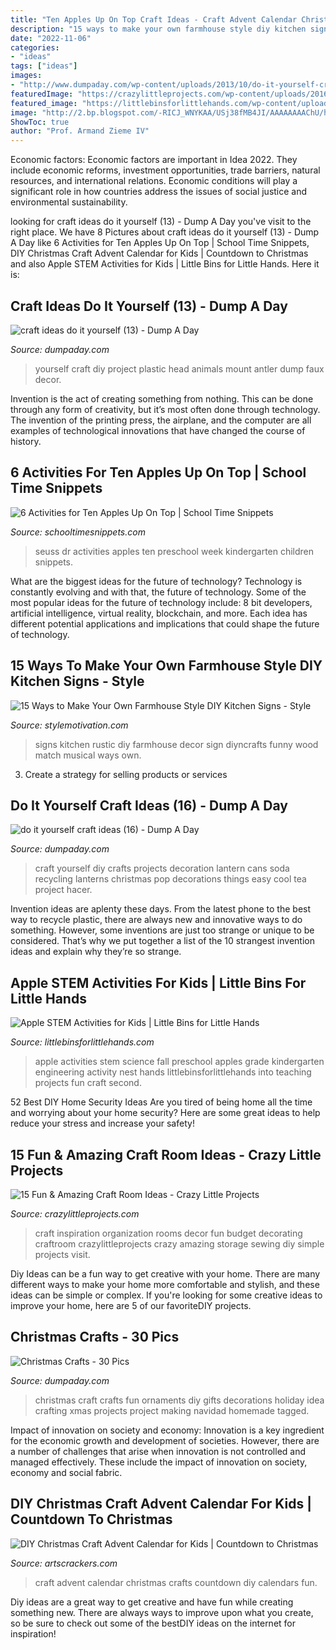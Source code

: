```yaml
---
title: "Ten Apples Up On Top Craft Ideas - Craft Advent Calendar Christmas Crafts Countdown Diy Calendars Fun"
description: "15 ways to make your own farmhouse style diy kitchen signs"
date: "2022-11-06"
categories:
- "ideas"
tags: ["ideas"]
images:
- "http://www.dumpaday.com/wp-content/uploads/2013/10/do-it-yourself-craft-ideas-161.jpg"
featuredImage: "https://crazylittleprojects.com/wp-content/uploads/2016/10/Craft-Room-Ideas.png"
featured_image: "https://littlebinsforlittlehands.com/wp-content/uploads/2016/08/2-2.jpg"
image: "http://2.bp.blogspot.com/-RICJ_WNYKAA/USj38fMB4JI/AAAAAAAAChU/hwQBnK5y5Mg/s1600/2013-02-23+new+coat+for+anna,+dr+seuss.jpg"
ShowToc: true
author: "Prof. Armand Zieme IV"
---
```



Economic factors:
Economic factors are important in Idea 2022. They include economic reforms, investment opportunities, trade barriers, natural resources, and international relations. Economic conditions will play a significant role in how countries address the issues of social justice and environmental sustainability.

	

		
looking for craft ideas do it yourself (13) - Dump A Day you've visit to the right place. We have 8 Pictures about craft ideas do it yourself (13) - Dump A Day like 6 Activities for Ten Apples Up On Top | School Time Snippets, DIY Christmas Craft Advent Calendar for Kids | Countdown to Christmas and also Apple STEM Activities for Kids | Little Bins for Little Hands. Here it is:
		
    
## Craft Ideas Do It Yourself (13) - Dump A Day

<img loading=lazy src="http://www.dumpaday.com/wp-content/uploads/2014/01/craft-ideas-do-it-yourself-13.jpg" onerror="this.onerror=null;this.src='https://tse2.mm.bing.net/th?id=OIP.ivw4WrC1z5wO7KqNxH4QlgHaN4&amp;pid=15.1';" alt="craft ideas do it yourself (13) - Dump A Day">

_Source: dumpaday.com_

>yourself craft diy project plastic head animals mount antler dump faux decor. 

	

Invention is the act of creating something from nothing. This can be done through any form of creativity, but it’s most often done through technology. The invention of the printing press, the airplane, and the computer are all examples of technological innovations that have changed the course of history.

    
## 6 Activities For Ten Apples Up On Top | School Time Snippets

<img loading=lazy src="http://2.bp.blogspot.com/-RICJ_WNYKAA/USj38fMB4JI/AAAAAAAAChU/hwQBnK5y5Mg/s1600/2013-02-23+new+coat+for+anna,+dr+seuss.jpg" onerror="this.onerror=null;this.src='https://tse1.mm.bing.net/th?id=OIP.vc0-3EJ1uxxbu4rWCUr6pAHaEK&amp;pid=15.1';" alt="6 Activities for Ten Apples Up On Top | School Time Snippets">

_Source: schooltimesnippets.com_

>seuss dr activities apples ten preschool week kindergarten children snippets. 

	

What are the biggest ideas for the future of technology?
Technology is constantly evolving and with that, the future of technology. Some of the most popular ideas for the future of technology include: 8 bit developers, artificial intelligence, virtual reality, blockchain, and more. Each idea has different potential applications and implications that could shape the future of technology.

    
## 15 Ways To Make Your Own Farmhouse Style DIY Kitchen Signs - Style

<img loading=lazy src="https://www.diyncrafts.com/wp-content/uploads/2018/06/15-rollin.jpg" onerror="this.onerror=null;this.src='https://tse1.mm.bing.net/th?id=OIP.jrqzFGF4GiInhTCCoHpnsgHaJy&amp;pid=15.1';" alt="15 Ways to Make Your Own Farmhouse Style DIY Kitchen Signs - Style">

_Source: stylemotivation.com_

>signs kitchen rustic diy farmhouse decor sign diyncrafts funny wood match musical ways own. 

	

3. Create a strategy for selling products or services 

    
## Do It Yourself Craft Ideas (16) - Dump A Day

<img loading=lazy src="http://www.dumpaday.com/wp-content/uploads/2013/10/do-it-yourself-craft-ideas-161.jpg" onerror="this.onerror=null;this.src='https://tse2.mm.bing.net/th?id=OIP.qos2WNWsORerG5QQgYL1RwHaLQ&amp;pid=15.1';" alt="do it yourself craft ideas (16) - Dump A Day">

_Source: dumpaday.com_

>craft yourself diy crafts projects decoration lantern cans soda recycling lanterns christmas pop decorations things easy cool tea project hacer. 

	

Invention ideas are aplenty these days. From the latest phone to the best way to recycle plastic, there are always new and innovative ways to do something. However, some inventions are just too strange or unique to be considered. That’s why we put together a list of the 10 strangest invention ideas and explain why they’re so strange.

    
## Apple STEM Activities For Kids | Little Bins For Little Hands

<img loading=lazy src="https://littlebinsforlittlehands.com/wp-content/uploads/2016/08/2-2.jpg" onerror="this.onerror=null;this.src='https://tse2.mm.bing.net/th?id=OIP.3_DkZE5wsZaGrHQHGZ9oAgHaLH&amp;pid=15.1';" alt="Apple STEM Activities for Kids | Little Bins for Little Hands">

_Source: littlebinsforlittlehands.com_

>apple activities stem science fall preschool apples grade kindergarten engineering activity nest hands littlebinsforlittlehands into teaching projects fun craft second. 

	

52 Best DIY Home Security Ideas
Are you tired of being home all the time and worrying about your home security? Here are some great ideas to help reduce your stress and increase your safety!

    
## 15 Fun &amp; Amazing Craft Room Ideas - Crazy Little Projects

<img loading=lazy src="https://crazylittleprojects.com/wp-content/uploads/2016/10/Craft-Room-Ideas.png" onerror="this.onerror=null;this.src='https://tse1.mm.bing.net/th?id=OIP.Ue-ghUztZnHWIow4O3LoOAHaLH&amp;pid=15.1';" alt="15 Fun &amp; Amazing Craft Room Ideas - Crazy Little Projects">

_Source: crazylittleprojects.com_

>craft inspiration organization rooms decor fun budget decorating craftroom crazylittleprojects crazy amazing storage sewing diy simple projects visit. 

	

Diy Ideas can be a fun way to get creative with your home. There are many different ways to make your home more comfortable and stylish, and these ideas can be simple or complex. If you're looking for some creative ideas to improve your home, here are 5 of our favoriteDIY projects.

    
## Christmas Crafts - 30 Pics

<img loading=lazy src="http://www.dumpaday.com/wp-content/uploads/2012/11/christmas-craft-ideas-261.jpg" onerror="this.onerror=null;this.src='https://tse4.mm.bing.net/th?id=OIP.Q6dRK8-hgpwWEXtzATS2mgHaKa&amp;pid=15.1';" alt="Christmas Crafts - 30 Pics">

_Source: dumpaday.com_

>christmas craft crafts fun ornaments diy gifts decorations holiday idea crafting xmas projects project making navidad homemade tagged. 

	

Impact of innovation on society and economy:
Innovation is a key ingredient for the economic growth and development of societies. However, there are a number of challenges that arise when innovation is not controlled and managed effectively. These include the impact of innovation on society, economy and social fabric.

    
## DIY Christmas Craft Advent Calendar For Kids | Countdown To Christmas

<img loading=lazy src="https://artscrackers.com/wp-content/uploads/2019/11/advent-craft-calendar-14.jpg" onerror="this.onerror=null;this.src='https://tse2.mm.bing.net/th?id=OIP.G3td3v2kMFoimVB_peonpwHaLH&amp;pid=15.1';" alt="DIY Christmas Craft Advent Calendar for Kids | Countdown to Christmas">

_Source: artscrackers.com_

>craft advent calendar christmas crafts countdown diy calendars fun. 

	

Diy ideas are a great way to get creative and have fun while creating something new. There are always ways to improve upon what you create, so be sure to check out some of the bestDIY ideas on the internet for inspiration!


